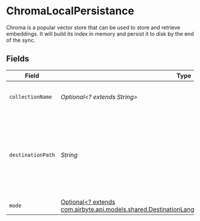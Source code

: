 # ChromaLocalPersistance

Chroma is a popular vector store that can be used to store and retrieve embeddings. It will build its index in memory and persist it to disk by the end of the sync.


## Fields

| Field                                                                                                                                                                         | Type                                                                                                                                                                          | Required                                                                                                                                                                      | Description                                                                                                                                                                   | Example                                                                                                                                                                       |
| ----------------------------------------------------------------------------------------------------------------------------------------------------------------------------- | ----------------------------------------------------------------------------------------------------------------------------------------------------------------------------- | ----------------------------------------------------------------------------------------------------------------------------------------------------------------------------- | ----------------------------------------------------------------------------------------------------------------------------------------------------------------------------- | ----------------------------------------------------------------------------------------------------------------------------------------------------------------------------- |
| `collectionName`                                                                                                                                                              | *Optional<? extends String>*                                                                                                                                                  | :heavy_minus_sign:                                                                                                                                                            | Name of the collection to use.                                                                                                                                                |                                                                                                                                                                               |
| `destinationPath`                                                                                                                                                             | *String*                                                                                                                                                                      | :heavy_check_mark:                                                                                                                                                            | Path to the directory where chroma files will be written. The files will be placed inside that local mount.                                                                   | /local/my_chroma_db                                                                                                                                                           |
| `mode`                                                                                                                                                                        | [Optional<? extends com.airbyte.api.models.shared.DestinationLangchainSchemasIndexingIndexing3Mode>](../../models/shared/DestinationLangchainSchemasIndexingIndexing3Mode.md) | :heavy_minus_sign:                                                                                                                                                            | N/A                                                                                                                                                                           |                                                                                                                                                                               |